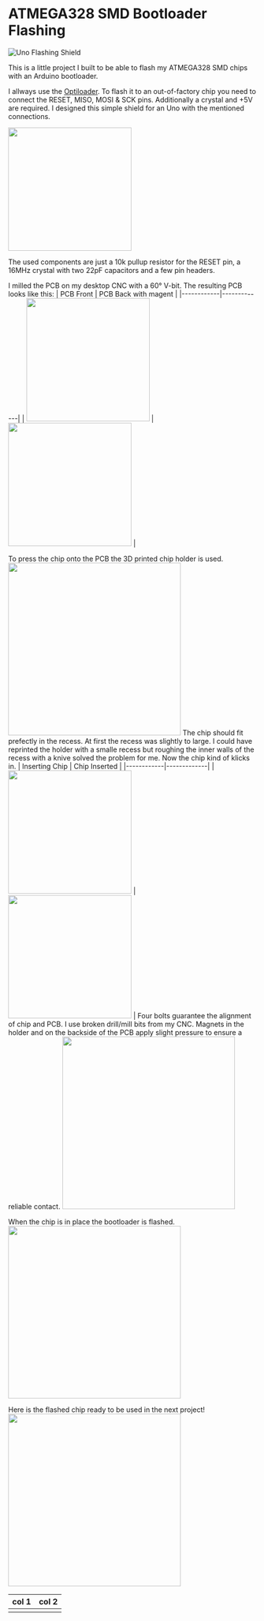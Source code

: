 # ATMEGA328 SMD Bootloader Flashing

![Uno Flashing Shield](pics/IMAG2413.jpg)

This is a little project I built to be able to flash my ATMEGA328 SMD chips with an Arduino bootloader.

I allways use the [Optiloader](https://github.com/WestfW/OptiLoader). To flash it to an out-of-factory chip you need to connect the RESET, MISO, MOSI & SCK pins. Additionally a crystal and +5V are required. I designed this simple shield for an Uno with the mentioned connections.

<img src="pics/PCB_Kicad.png" width="250"> 

The used components are just a 10k pullup resistor for the RESET pin, a 16MHz crystal with two 22pF capacitors and a few pin headers.

I milled the PCB on my desktop CNC with a 60° V-bit. The resulting PCB looks like this:
| PCB Front      | PCB Back with magent  |
|------------|-------------|
| <img src="pics/IMAG2404.jpg" width="250">  | <img src="pics/IMAG2414.jpg" width="250">  | 


To press the chip onto the PCB the 3D printed chip holder is used.
<img src="pics/IMAG2405.jpg" width="350">
The chip should fit prefectly in the recess. At first the recess was slightly to large. I could have reprinted the holder with a smalle recess but roughing the inner walls of the recess with a knive solved the problem for me. Now the chip kind of klicks in.
| Inserting Chip      | Chip Inserted  |
|------------|-------------|
| <img src="pics/IMAG2406.jpg" width="250">  | <img src="pics/IMAG2407.jpg" width="250">  | 
Four bolts guarantee the alignment of chip and PCB. I use broken drill/mill bits from my CNC. Magnets in the holder and on the backside of the PCB apply slight pressure to ensure a reliable contact.
<img src="pics/IMAG2408.jpg" width="350">

When the chip is in place the bootloader is flashed.
<img src="pics/IMAG2409.jpg" width="350">

Here is the flashed chip ready to be used in the next project!
<img src="pics/IMAG2411.jpg" width="350">



| col 1      | col 2      |
|------------|-------------|
|  |  | 